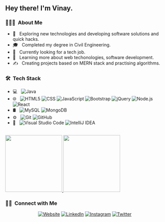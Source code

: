 <h2> Hey there! I'm Vinay.</h2>

<h3> 👨🏻‍💻 &nbsp;About Me </h3>

- 🤔 &nbsp; Exploring new technologies and developing software solutions and quick hacks.
- 🎓 &nbsp; Completed my degree in Civil Engineering.
- 💼 &nbsp; Currently looking for a tech job.
- 🌱 &nbsp; Learning more about web techonologies, software development.
- ✍️ &nbsp; Creating projects based on MERN stack and practising algorithms.

<h3> 🛠 &nbsp;Tech Stack</h3>

- 💻 &nbsp;
  ![Java](https://img.shields.io/badge/-Java-333333?style=flat&logo=Java&logoColor=007396)
- 🌐 &nbsp;
  ![HTML5](https://img.shields.io/badge/-HTML5-333333?style=flat&logo=HTML5)
  ![CSS](https://img.shields.io/badge/-CSS-333333?style=flat&logo=CSS3&logoColor=1572B6)
  ![JavaScript](https://img.shields.io/badge/-JavaScript-333333?style=flat&logo=javascript)
  ![Bootstrap](https://img.shields.io/badge/-Bootstrap-333333?style=flat&logo=bootstrap&logoColor=563D7C)
  ![jQuery](https://img.shields.io/badge/-jQuery-333333?style=flat&logo=jQuery)
  ![Node.js](https://img.shields.io/badge/-Node.js-333333?style=flat&logo=node.js)
  ![React](https://img.shields.io/badge/-React-333333?style=flat&logo=react)
- 🛢 &nbsp;
  ![MySQL](https://img.shields.io/badge/-MySQL-333333?style=flat&logo=mysql)
  ![MongoDB](https://img.shields.io/badge/-MongoDB-333333?style=flat&logo=mongodb)
- ⚙️ &nbsp;
  ![Git](https://img.shields.io/badge/-Git-333333?style=flat&logo=git)
  ![GitHub](https://img.shields.io/badge/-GitHub-333333?style=flat&logo=github)
- 🔧 &nbsp;
  ![Visual Studio Code](https://img.shields.io/badge/-Visual%20Studio%20Code-333333?style=flat&logo=visual-studio-code&logoColor=007ACC)
  ![IntelliJ IDEA](https://img.shields.io/badge/-IntelliJIDEA-333333?style=flat&logo=IntelliJIDEA)

<br/>

<a href="https://github.com/Vinay-96">
  <img height="180em" src="https://github-readme-stats.vercel.app/api?username=Vinay-96&theme=buefy&show_icons=true" />
  <img height="180em" src="https://github-readme-stats.vercel.app/api/top-langs/?username=Vinay-96&theme=buefy&layout=compact" />
</a>

<br/>

<h3> 🤝🏻 &nbsp;Connect with Me </h3>

<p align="center">
<a href="https://vinayraoh.netlify.app/"><img alt="Website" src="https://img.shields.io/badge/Website-www.VinayRao.com-blue?style=flat-square&logo=google-chrome"></a>
<a href="https://www.linkedin.com/in/vinay-rao-h/"><img alt="LinkedIn" src="https://img.shields.io/badge/LinkedIn-Vinay%20Rao%20H-blue?style=flat-square&logo=linkedin"></a>
<a href="https://www.instagram.com/_h.ro_/"><img alt="Instagram" src="https://img.shields.io/badge/Instagram-_h.ro_-blue?style=flat-square&logo=instagram"></a>
<a href="https://twitter.com/VinayRaoH1"><img alt="Twitter" src="https://img.shields.io/badge/VinayRaoH1-blue?style=flat-square&logo=twitter"></a>
</p>


